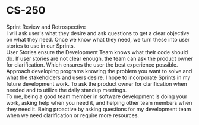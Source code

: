 # CS-250  
Sprint Review and Retrospective  
I will ask user's what they desire and ask questions to get a clear objective on what they need. Once we know what they need, we turn these into user stories to use in our Sprints.  
User Stories ensure the Development Team knows what their code should do. If user stories are not clear enough, the team can ask the product owner for clarification. Which ensures the user the best experience possible.  
Approach developing programs knowing the problem you want to solve and what the stakeholders and users desire. I hope to incorporate Sprints in my future development work. To ask the product owner for clarification when needed and to utilize the daily standup meetings.   
To me, being a good team member in software development is doing your work, asking help when you need it, and helping other team members when they need it. Being proactive by asking questions for my development team when we need clarification or require more resources.  
